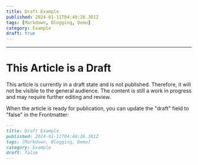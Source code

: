 ```yaml
---
title: Draft Example
published: 2024-01-11T04:40:26.381Z
tags: [Markdown, Blogging, Demo]
category: Example
draft: true
---
```


---

# This Article is a Draft

This article is currently in a draft state and is not published. Therefore, it will not be visible to the general audience. The content is still a work in progress and may require further editing and review.

When the article is ready for publication, you can update the "draft" field to "false" in the Frontmatter:

```markdown
---
title: Draft Example
published: 2024-01-11T04:40:26.381Z
tags: [Markdown, Blogging, Demo]
category: Example
draft: false
---
